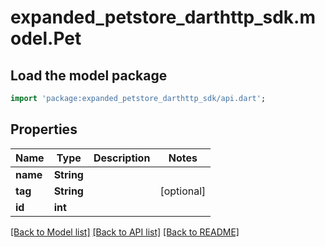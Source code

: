 # expanded_petstore_darthttp_sdk.model.Pet

## Load the model package
```dart
import 'package:expanded_petstore_darthttp_sdk/api.dart';
```

## Properties
Name | Type | Description | Notes
------------ | ------------- | ------------- | -------------
**name** | **String** |  | 
**tag** | **String** |  | [optional] 
**id** | **int** |  | 

[[Back to Model list]](../README.md#documentation-for-models) [[Back to API list]](../README.md#documentation-for-api-endpoints) [[Back to README]](../README.md)


